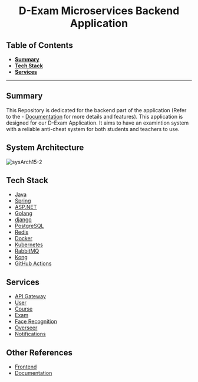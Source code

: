 <div align="center">
  <h1>D-Exam Microservices Backend Application</h1>
</div>

##  Table of Contents
- [**Summary**](#summary)
- [**Tech Stack**](#getting-started)
- [**Services**](#services)
---
## Summary

This Repository is dedicated for the backend part of the application (Refer to the - [Documentation](https://github.com/MarwanGalal746/D-Exam-with-Anti-Cheat-System) for more details and features). This application is designed for our D-Exam Application. It aims to have an examintion system with a reliable anti-cheat system for both students and teachers to use.

## System Architecture

![sysArch15-2](https://user-images.githubusercontent.com/66397595/179327553-70bfdfaf-54cc-4247-b5cb-4f1a7dbe41c0.png)


## Tech Stack

- [Java](https://www.java.com/en/)
- [Spring](https://spring.io/)
- [ASP.NET](https://dotnet.microsoft.com/en-us/apps/aspnet)
- [Golang](https://golang.org/dl/)
- [django](https://www.djangoproject.com/)
- [PostgreSQL](https://www.postgresql.org/)
- [Redis](https://redis.io/download/)
- [Docker](https://www.docker.com/)
- [Kubernetes](https://kubernetes.io/)
- [RabbitMQ](https://www.rabbitmq.com/)
- [Kong](https://konghq.com/)
- [GitHub Actions](https://github.com/features/actions)

## Services
- [API Gateway]()
- [User](https://github.com/MarwanGalal746/D-Exam-with-Anti-Cheat-System-Backend/tree/User-Service)
- [Course](https://github.com/MarwanGalal746/D-Exam-with-Anti-Cheat-System-Backend/tree/Course-Service)
- [Exam](https://github.com/MarwanGalal746/D-Exam-with-Anti-Cheat-System-Backend/tree/exam-service)
- [Face Recognition](https://github.com/MarwanGalal746/D-Exam-with-Anti-Cheat-System-Backend/tree/Face-Recognition-Service)
- [Overseer](https://github.com/MarwanGalal746/D-Exam-with-Anti-Cheat-System-Backend/tree/Overseer-Service)
- [Notifications]()

## Other References
- [Frontend](https://github.com/Abdelrhman-ammar/D-Exam-with-Anti-Cheat-System-Frontend)
- [Documentation](https://github.com/MarwanGalal746/D-Exam-with-Anti-Cheat-System)
